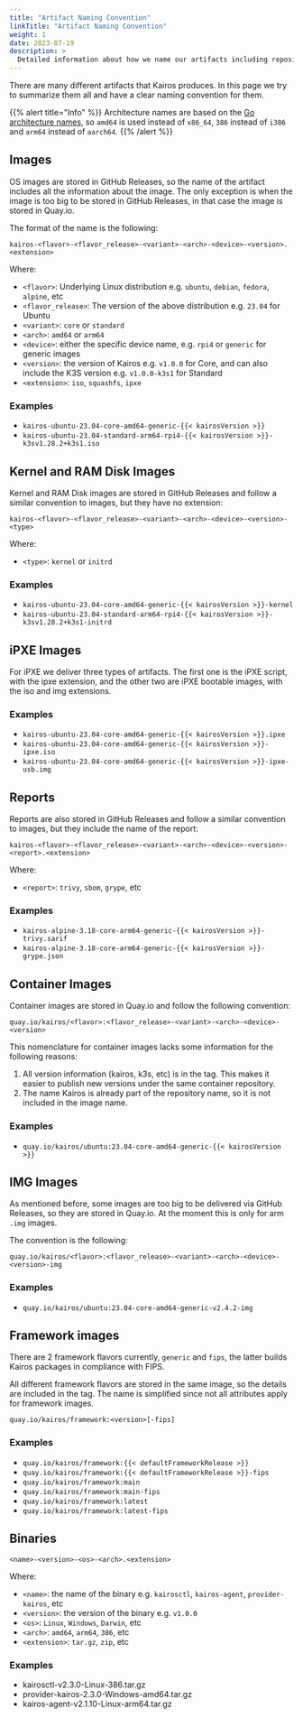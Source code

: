 ```yaml
---
title: "Artifact Naming Convention"
linkTitle: "Artifact Naming Convention"
weight: 1
date: 2023-07-19
description: >
  Detailed information about how we name our artifacts including repositories.
---
```


There are many different artifacts that Kairos produces. In this page we try to summarize them all and have a clear naming convention for them.

{{% alert title="Info" %}}
Architecture names are based on the [Go architecture names](https://go.dev/doc/install/source#environment), so `amd64` is used instead of `x86_64`, `386` instead of `i386` and `arm64` instead of `aarch64`.
{{% /alert %}}

## Images

OS images are stored in GitHub Releases, so the name of the artifact includes all the information about the image. The only exception is when the image is too big to be stored in GitHub Releases, in that case the image is stored in Quay.io.

The format of the name is the following:

```
kairos-<flavor>-<flavor_release>-<variant>-<arch>-<device>-<version>.<extension>
```

Where:

- `<flavor>`: Underlying Linux distribution e.g. `ubuntu`, `debian`, `fedora`, `alpine`, etc
- `<flavor_release>`: The version of the above distribution e.g. `23.04` for Ubuntu
- `<variant>`: `core` or `standard`
- `<arch>`: `amd64` or `arm64`
- `<device>`: either the specific device name, e.g. `rpi4` or `generic` for generic images
- `<version>`: the version of Kairos e.g. `v1.0.0` for Core, and can also include the K3S version e.g. `v1.0.0-k3s1` for Standard
- `<extension>`: `iso`, `squashfs`, `ipxe`

### Examples

- `kairos-ubuntu-23.04-core-amd64-generic-{{< kairosVersion >}}`
- `kairos-ubuntu-23.04-standard-arm64-rpi4-{{< kairosVersion >}}-k3sv1.28.2+k3s1.iso`

## Kernel and RAM Disk Images

Kernel and RAM Disk images are stored in GitHub Releases and follow a similar convention to images, but they have no extension:

```
kairos-<flavor>-<flavor_release>-<variant>-<arch>-<device>-<version>-<type>
```

Where:

- `<type>`: `kernel` or `initrd`

### Examples

- `kairos-ubuntu-23.04-core-amd64-generic-{{< kairosVersion >}}-kernel`
- `kairos-ubuntu-23.04-standard-arm64-rpi4-{{< kairosVersion >}}-k3sv1.28.2+k3s1-initrd`

## iPXE Images

For iPXE we deliver three types of artifacts. The first one is the iPXE script, with the ipxe extension, and the other two are iPXE bootable images, with the iso and img extensions.

### Examples

- `kairos-ubuntu-23.04-core-amd64-generic-{{< kairosVersion >}}.ipxe`
- `kairos-ubuntu-23.04-core-amd64-generic-{{< kairosVersion >}}-ipxe.iso`
- `kairos-ubuntu-23.04-core-amd64-generic-{{< kairosVersion >}}-ipxe-usb.img`

## Reports

Reports are also stored in GitHub Releases and follow a similar convention to images, but they include the name of the report:

```
kairos-<flavor>-<flavor_release>-<variant>-<arch>-<device>-<version>-<report>.<extension>
```

Where:

- `<report>`: `trivy`, `sbom`, `grype`, etc

### Examples

- `kairos-alpine-3.18-core-arm64-generic-{{< kairosVersion >}}-trivy.sarif`
- `kairos-alpine-3.18-core-arm64-generic-{{< kairosVersion >}}-grype.json`

## Container Images

Container images are stored in Quay.io and follow the following convention:

```
quay.io/kairos/<flavor>:<flavor_release>-<variant>-<arch>-<device>-<version>
```

This nomenclature for container images lacks some information for the following reasons:

1. All version information (kairos, k3s, etc) is in the tag. This makes it easier to publish
   new versions under the same container repository.
3. The name Kairos is already part of the repository name, so it is not included in the image name.

### Examples

- `quay.io/kairos/ubuntu:23.04-core-amd64-generic-{{< kairosVersion >}}`

## IMG Images

As mentioned before, some images are too big to be delivered via GitHub Releases, so they are stored in Quay.io. At the moment this is only for arm `.img` images.

The convention is the following:

```
quay.io/kairos/<flavor>:<flavor_release>-<variant>-<arch>-<device>-<version>-img
```

### Examples

- `quay.io/kairos/ubuntu:23.04-core-amd64-generic-v2.4.2-img`

## Framework images

There are 2 framework flavors currently, `generic` and `fips`, the latter builds Kairos packages in compliance with FIPS.

All different framework flavors are stored in the same image, so the details are included in the tag. The name is simplified since not all attributes apply for framework images.

```
quay.io/kairos/framework:<version>[-fips]
```

### Examples

- `quay.io/kairos/framework:{{< defaultFrameworkRelease >}}`
- `quay.io/kairos/framework:{{< defaultFrameworkRelease >}}-fips`
- `quay.io/kairos/framework:main`
- `quay.io/kairos/framework:main-fips`
- `quay.io/kairos/framework:latest`
- `quay.io/kairos/framework:latest-fips`

## Binaries

```
<name>-<version>-<os>-<arch>.<extension>
```

Where:

- `<name>`: the name of the binary e.g. `kairosctl`, `kairos-agent`, `provider-kairos`, etc
- `<version>`: the version of the binary e.g. `v1.0.0`
- `<os>`: `Linux`, `Windows`, `Darwin`, etc
- `<arch>`: `amd64`, `arm64`, `386`, etc
- `<extension>`: `tar.gz`, `zip`, etc

### Examples

- kairosctl-v2.3.0-Linux-386.tar.gz
- provider-kairos-2.3.0-Windows-amd64.tar.gz
- kairos-agent-v2.1.10-Linux-arm64.tar.gz
